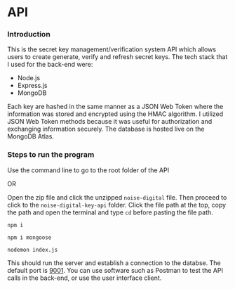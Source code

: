 # API

### Introduction

This is the secret key management/verification system API which allows users to create generate, verify and refresh secret keys. The tech stack that I used for the back-end were:

- Node.js
- Express.js
- MongoDB

Each key are hashed in the same manner as a JSON Web Token where the information was stored and encrypted using the HMAC algorithm. I utilized JSON Web Token methods because it was useful for authorization and exchanging information securely. The database is hosted live on the MongoDB Atlas.

### Steps to run the program

Use the command line to go to the root folder of the API 

OR

Open the zip file and click the unzipped `noise-digital` file. Then proceed to click to the `noise-digital-key-api` folder. Click the file path at the top, copy the path and open the terminal and type `cd` before pasting the file path.

`npm i`

`npm i mongoose`

`nodemon index.js`

This should run the server and establish a connection to the databse. The default port is <u>9001</u>.  You can use software such as Postman to test the API calls in the back-end, or use the user interface client.

